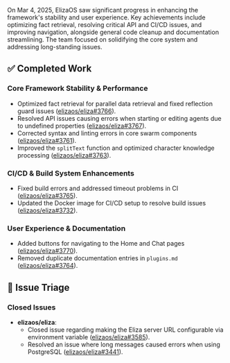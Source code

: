On Mar 4, 2025, ElizaOS saw significant progress in enhancing the framework's stability and user experience. Key achievements include optimizing fact retrieval, resolving critical API and CI/CD issues, and improving navigation, alongside general code cleanup and documentation streamlining. The team focused on solidifying the core system and addressing long-standing issues.

## ✅ Completed Work

### Core Framework Stability & Performance
- Optimized fact retrieval for parallel data retrieval and fixed reflection guard issues ([elizaos/eliza#3766](https://github.com/elizaos/eliza/pull/3766)).
- Resolved API issues causing errors when starting or editing agents due to undefined properties ([elizaos/eliza#3767](https://github.com/elizaos/eliza/pull/3767)).
- Corrected syntax and linting errors in core swarm components ([elizaos/eliza#3761](https://github.com/elizaos/eliza/pull/3761)).
- Improved the `splitText` function and optimized character knowledge processing ([elizaos/eliza#3763](https://github.com/elizaos/eliza/pull/3763)).

### CI/CD & Build System Enhancements
- Fixed build errors and addressed timeout problems in CI ([elizaos/eliza#3765](https://github.com/elizaos/eliza/pull/3765)).
- Updated the Docker image for CI/CD setup to resolve build issues ([elizaos/eliza#3732](https://github.com/elizaos/eliza/pull/3732)).

### User Experience & Documentation
- Added buttons for navigating to the Home and Chat pages ([elizaos/eliza#3770](https://github.com/elizaos/eliza/pull/3770)).
- Removed duplicate documentation entries in `plugins.md` ([elizaos/eliza#3764](https://github.com/elizaos/eliza/pull/3764)).

## 🐞 Issue Triage

### Closed Issues
- **elizaos/eliza**:
    - Closed issue regarding making the Eliza server URL configurable via environment variable ([elizaos/eliza#3585](https://github.com/elizaos/eliza/issues/3585)).
    - Resolved an issue where long messages caused errors when using PostgreSQL ([elizaos/eliza#3441](https://github.com/elizaos/eliza/issues/3441)).